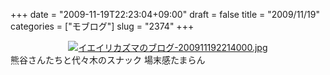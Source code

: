 +++
date = "2009-11-19T22:23:04+09:00"
draft = false
title = "2009/11/19"
categories = ["モブログ"]
slug = "2374"
+++

<div align="center"><a href="http://ieiri.net/wordpress/wp-content/uploads/ameblo/blog_import_4f7a382e32997.jpg"><img alt="イエイリカズマのブログ-200911192214000.jpg" src="http://ieiri.net/wordpress/wp-content/uploads/ameblo/blog_import_4f7a382ddcd2b.jpg" border="0" /></a></div>
熊谷さんたちと代々木のスナック
場末感たまらん
